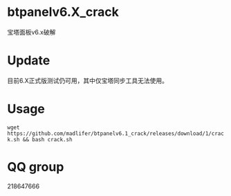 # btpanelv6.X_crack
宝塔面板v6.x破解

# Update
目前6.X正式版测试仍可用，其中仅宝塔同步工具无法使用。

# Usage

`wget https://github.com/madlifer/btpanelv6.1_crack/releases/download/1/crack.sh && bash crack.sh`


# QQ group

218647666
